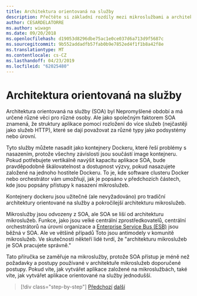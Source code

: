 ```yaml
---
title: Architektura orientovaná na služby
description: Přečtěte si základní rozdíly mezi mikroslužbami a architektura orientovaná na služby (SOA).
author: CESARDELATORRE
ms.author: wiwagn
ms.date: 09/20/2018
ms.openlocfilehash: d19053d8296dbe75ac1e0ce037d6a713d9f5687c
ms.sourcegitcommit: 9b552addadfb57fab0b9e7852ed4f1f1b8a42f8e
ms.translationtype: MT
ms.contentlocale: cs-CZ
ms.lasthandoff: 04/23/2019
ms.locfileid: "62025480"
---
```

# <a name="service-oriented-architecture"></a>Architektura orientovaná na služby

Architektura orientovaná na služby (SOA) byl Nepromyšlené období a má určené různé věci pro různé osoby. Ale jako společným faktorem SOA znamená, že struktury aplikace pomocí rozložení do více služeb (nejčastěji jako služeb HTTP), které se dají považovat za různé typy jako podsystémy nebo úrovní.

Tyto služby můžete nasadit jako kontejnery Dockeru, které řeší problémy s nasazením, protože všechny závislosti jsou součástí image kontejneru. Pokud potřebujete vertikálně navýšit kapacitu aplikace SOA, bude pravděpodobně škálovatelnost a dostupnost výzvy, pokud nasazujete založené na jednoho hostitele Dockeru. To je, kde software clusteru Docker nebo orchestrátor vám umožňují, jak je popsáno v předchozích částech, kde jsou popsány přístupy k nasazení mikroslužeb.

Kontejnery dockeru jsou užitečné (ale nevyžadováno) pro tradiční architektury orientované na služby a pokročilejší architekturu mikroslužeb.

Mikroslužby jsou odvozeny z SOA, ale SOA se liší od architekturu mikroslužeb. Funkce, jako jsou velké centrální zprostředkovatelů, centrální orchestrátorů na úrovni organizace a [Enterprise Service Bus (ESB)](https://en.wikipedia.org/wiki/Enterprise_service_bus) jsou běžná v SOA. Ale ve většině případů Toto jsou antimodely v komunitě mikroslužeb. Ve skutečnosti někteří lidé tvrdí, že "architekturu mikroslužeb je SOA pracujete správně."

Tato příručka se zaměřuje na mikroslužby, protože SOA přístup je méně než požadavky a postupy používané v architektuře mikroslužeb doporučené postupy. Pokud víte, jak vytvářet aplikace založené na mikroslužbách, také víte, jak vytvářet aplikace orientované na služby jednodušší.

>[!div class="step-by-step"]
>[Předchozí](docker-application-state-data.md)
>[další](microservices-architecture.md)